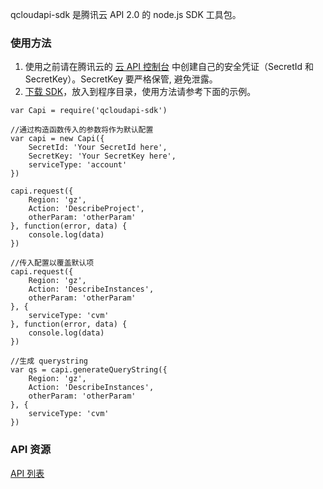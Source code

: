  qcloudapi-sdk 是腾讯云 API 2.0 的 node.js SDK 工具包。

### 使用方法
1. 使用之前请在腾讯云的 [云 API 控制台](https://console.cloud.tencent.com/yunso/qcloud_open.cgi) 中创建自己的安全凭证（SecretId 和 SecretKey）。SecretKey 要严格保管, 避免泄露。
2. [下载 SDK](https://github.com/tencentyun/api-nodejs-sdk)，放入到程序目录，使用方法请参考下面的示例。

```
var Capi = require('qcloudapi-sdk')

//通过构造函数传入的参数将作为默认配置
var capi = new Capi({
    SecretId: 'Your SecretId here',
    SecretKey: 'Your SecretKey here',
    serviceType: 'account'
})

capi.request({
    Region: 'gz',
    Action: 'DescribeProject',
    otherParam: 'otherParam'
}, function(error, data) {
    console.log(data)
})

//传入配置以覆盖默认项
capi.request({
    Region: 'gz',
    Action: 'DescribeInstances',
    otherParam: 'otherParam'
}, {
    serviceType: 'cvm'
}, function(error, data) {
    console.log(data)
})

//生成 querystring
var qs = capi.generateQueryString({
    Region: 'gz',
    Action: 'DescribeInstances',
    otherParam: 'otherParam'
}, {
    serviceType: 'cvm'
})
 ```

### API 资源
 [API 列表](https://cloud.tencent.com/doc/api)
